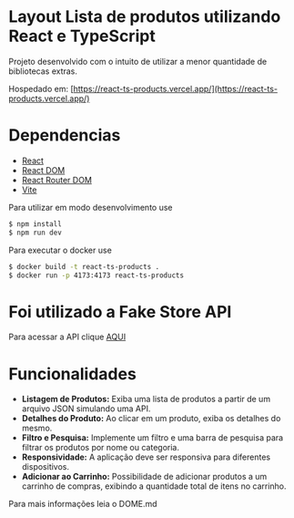 # Layout Lista de produtos utilizando React e TypeScript

Projeto desenvolvido com o intuito de utilizar a menor quantidade de bibliotecas extras.

Hospedado em: [https://react-ts-products.vercel.app/](https://react-ts-products.vercel.app/)

# Dependencias

- [React](https://react.dev/)
- [React DOM](https://www.npmjs.com/package/react-dom)
- [React Router DOM](https://www.npmjs.com/package/react-router-dom)
- [Vite](https://vitejs.dev/)

Para utilizar em modo desenvolvimento use

```bash
$ npm install
$ npm run dev
```

Para executar o docker use

```bash
$ docker build -t react-ts-products .
$ docker run -p 4173:4173 react-ts-products
```

# Foi utilizado a Fake Store API

Para acessar a API clique [AQUI](https://fakestoreapi.com/docs)

# Funcionalidades

- **Listagem de Produtos:** Exiba uma lista de produtos a partir de um arquivo JSON simulando uma API.
- **Detalhes do Produto:** Ao clicar em um produto, exiba os detalhes do mesmo.
- **Filtro e Pesquisa:** Implemente um filtro e uma barra de pesquisa para filtrar os produtos por nome ou categoria.
- **Responsividade:** A aplicação deve ser responsiva para diferentes dispositivos.
- **Adicionar ao Carrinho:** Possibilidade de adicionar produtos a um carrinho de compras, exibindo a quantidade total de itens no carrinho.

Para mais informações leia o DOME.md
